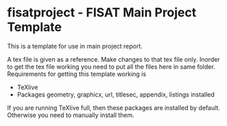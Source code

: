 fisatproject - FISAT Main Project Template
=====================================

This is a template for use in main project report. 

A tex file is given as a reference. Make changes to that tex file only. Inorder to get the tex file working you need to put all the files here in same folder. Requirements for getting this template working is

 - TeXlive 
 - Packages geometry, graphicx, url, titlesec, appendix, listings installed

If you are running TeXlive full, then these packages are installed by default. Otherwise you need to manually install them. 

